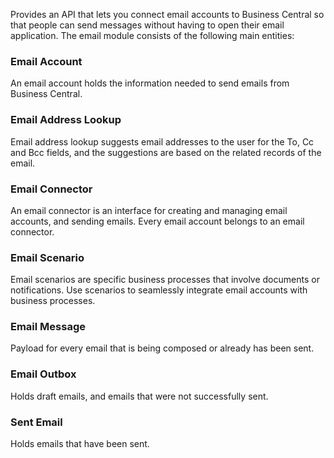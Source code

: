Provides an API that lets you connect email accounts to Business Central so that people can send messages without having to open their email application. The email module consists of the following main entities:

### Email Account
An email account holds the information needed to send emails from Business Central.

### Email Address Lookup
Email address lookup suggests email addresses to the user for the To, Cc and Bcc fields, and the suggestions are based on the related records of the email.

### Email Connector
An email connector is an interface for creating and managing email accounts, and sending emails. Every email account belongs to an email connector.

### Email Scenario
Email scenarios are specific business processes that involve documents or notifications. Use scenarios to seamlessly integrate email accounts with business processes.

### Email Message
Payload for every email that is being composed or already has been sent.

### Email Outbox
Holds draft emails, and emails that were not successfully sent.

### Sent Email
Holds emails that have been sent.

